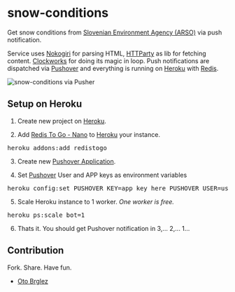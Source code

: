 # snow-conditions

Get snow conditions from [Slovenian Environment Agency (ARSO)](http://www.arso.gov.si/vreme/napovedi%20in%20podatki/snegraz.html) via push notification.

Service uses [Nokogiri](http://nokogiri.org/) for parsing HTML, [HTTParty](https://github.com/jnunemaker/httparty) as lib for fetching content. [Clockworks](https://github.com/adamwiggins/clockwork) for doing its magic in loop. Push notifications are dispatched via [Pushover](https://pushover.net) and everything is running on [Heroku](https://www.heroku.com/) with [Redis](http://redis.io).


![snow-conditions via Pusher](https://dl.dropboxusercontent.com/u/697441/snow-conditions.png)

## Setup on Heroku

1. Create new project on [Heroku](https://www.heroku.com/).

2. Add [Redis To Go - Nano](https://addons.heroku.com/redistogo#nano) to [Heroku](https://www.heroku.com/) your instance.

<pre>heroku addons:add redistogo</pre>

3. Create new [Pushover Application](https://pushover.net/apps).

4. Set [Pushover](https://pushover.net/) User and APP keys as environment variables

<pre>heroku config:set PUSHOVER_KEY=app_key_here PUSHOVER_USER=user_key_here</pre>

5. Scale Heroku instance to 1 worker. *One worker is free.*

<pre>heroku ps:scale bot=1</pre>

6. Thats it. You should get Pushover notification in 3,... 2,... 1...

## Contribution

Fork. Share. Have fun.

- [Oto Brglez](https://github.com/otobrglez)
